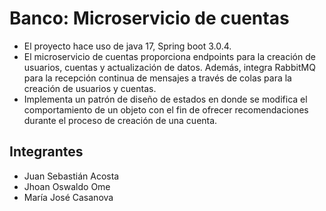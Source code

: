 # Banco: Microservicio de cuentas
* El proyecto hace uso de java 17, Spring boot 3.0.4.
* El microservicio de cuentas proporciona endpoints para la creación de usuarios, cuentas y actualización de datos. Además, integra RabbitMQ para la recepción continua de mensajes a través de colas para la creación de usuarios y cuentas.
* Implementa un patrón de diseño de estados en donde se modifica el comportamiento de un objeto con el fin de ofrecer recomendaciones durante el proceso de creación de una cuenta.
## Integrantes
* Juan Sebastián Acosta
* Jhoan Oswaldo Ome
* María José Casanova

